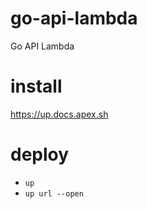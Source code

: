 # go-api-lambda
Go API Lambda

# install 
https://up.docs.apex.sh

# deploy
- `up`
- `up url --open`
